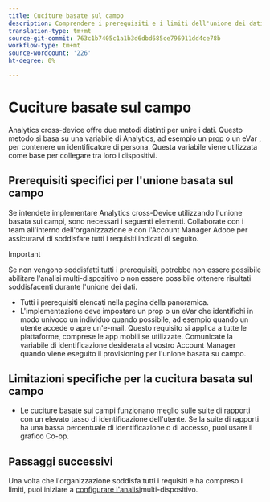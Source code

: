 ```yaml
---
title: Cuciture basate sul campo
description: Comprendere i prerequisiti e i limiti dell'unione dei dati mediante l'unione basata sui campi.
translation-type: tm+mt
source-git-commit: 763c1b7405c1a1b3d6dbd685ce796911dd4ce78b
workflow-type: tm+mt
source-wordcount: '226'
ht-degree: 0%

---
```



# Cuciture basate sul campo

Analytics cross-device offre due metodi distinti per unire i dati. Questo metodo si basa su una variabile di Analytics, ad esempio un [prop](/help/implement/vars/page-vars/prop.md) o un eVar [](/help/implement/vars/page-vars/evar.md), per contenere un identificatore di persona. Questa variabile viene utilizzata come base per collegare tra loro i dispositivi.

## Prerequisiti specifici per l&#39;unione basata sul campo

Se intendete implementare Analytics cross-Device utilizzando l&#39;unione basata sui campi, sono necessari i seguenti elementi. Collaborate con i team all&#39;interno dell&#39;organizzazione e con l&#39;Account Manager  Adobe per assicurarvi di soddisfare tutti i requisiti indicati di seguito.

>[!IMPORTANT]
>
>Se non vengono soddisfatti tutti i prerequisiti, potrebbe non essere possibile abilitare l&#39;analisi multi-dispositivo o non essere possibile ottenere risultati soddisfacenti durante l&#39;unione dei dati.

* Tutti i prerequisiti elencati nella pagina [](overview.md)della panoramica.
* L&#39;implementazione deve impostare un prop o un eVar  che identifichi in modo univoco un individuo quando possibile, ad esempio quando un utente accede o apre un&#39;e-mail. Questo requisito si applica a tutte le piattaforme, comprese le app mobili se utilizzate. Comunicate la variabile di identificazione desiderata al vostro Account Manager quando viene eseguito il provisioning per l&#39;unione basata su campo.

## Limitazioni specifiche per la cucitura basata sul campo

* Le cuciture basate sui campi funzionano meglio sulle suite di rapporti con un elevato tasso di identificazione dell&#39;utente. Se la suite di rapporti ha una bassa percentuale di identificazione o di accesso, puoi usare il grafico [](device-graph.md)Co-op.

## Passaggi successivi

Una volta che l&#39;organizzazione soddisfa tutti i requisiti e ha compreso i limiti, puoi iniziare a [configurare l&#39;analisi](setup.md)multi-dispositivo.